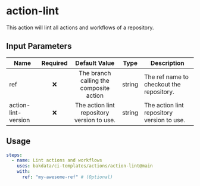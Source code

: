 # action-lint

This action will lint all actions and workflows of a repository.

## Input Parameters

| Name                | Required |               Default Value                |  Type  | Description                                |
| ------------------- | :------: | :----------------------------------------: | :----: | ------------------------------------------ |
| ref                 |    ❌    |  The branch calling the composite action   | string | The ref name to checkout the repository.   |
| action-lint-version |    ❌    | The action lint repository version to use. | string | The action lint repository version to use. |

## Usage

```yaml
steps:
  - name: Lint actions and workflows
    uses: bakdata/ci-templates/actions/action-lint@main
    with:
      ref: "my-awesome-ref" # (Optional)
```
